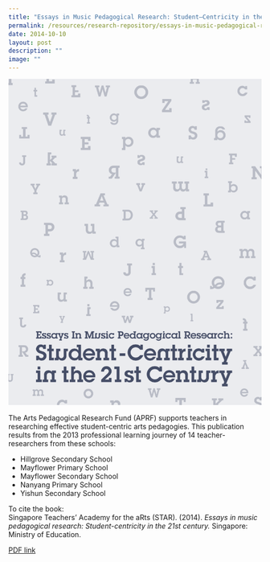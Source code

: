 ```yaml
---
title: "Essays in Music Pedagogical Research: Student–Centricity in the 21st Century"
permalink: /resources/research-repository/essays-in-music-pedagogical-research/
date: 2014-10-10
layout: post
description: ""
image: ""
---
```

<img src="/images/e0e778175u6177.png" 
         style="width:600px"
	/>


The Arts Pedagogical Research Fund (APRF) supports teachers in researching effective student-centric arts pedagogies. This publication results from the 2013 professional learning journey of 14 teacher-researchers from these schools:

*   Hillgrove Secondary School
*   Mayflower Primary School
*   Mayflower Secondary School
*   Nanyang Primary School
*   Yishun Secondary School

To cite the book:   
Singapore Teachers’ Academy for the aRts (STAR). (2014). _Essays in music pedagogical research: Student-centricity in the 21st century._ Singapore: Ministry of Education.

[PDF link](https://academyofsingaporeteachers.moe.edu.sg/docs/librariesprovider4/research-publication/researchpublication2014.pdf?sfvrsn=e6e42b62_2)